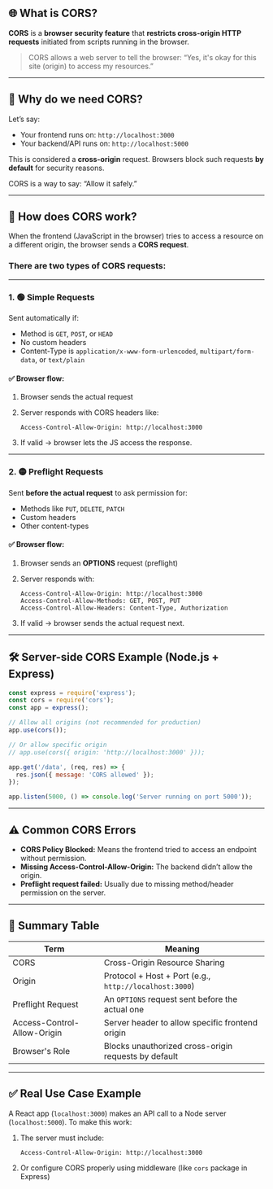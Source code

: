 ## 🌐 What is CORS?

**CORS** is a **browser security feature** that **restricts cross-origin HTTP requests** initiated from scripts running in the browser.

> CORS allows a web server to tell the browser:
> “Yes, it's okay for this site (origin) to access my resources.”

---

## 🧠 Why do we need CORS?

Let’s say:

- Your frontend runs on: `http://localhost:3000`
- Your backend/API runs on: `http://localhost:5000`

This is considered a **cross-origin** request. Browsers block such requests **by default** for security reasons.

CORS is a way to say: “Allow it safely.”

---

## 🔧 How does CORS work?

When the frontend (JavaScript in the browser) tries to access a resource on a different origin, the browser sends a **CORS request**.

### There are two types of CORS requests:

---

### 1. 🟢 **Simple Requests**

Sent automatically if:

- Method is `GET`, `POST`, or `HEAD`
- No custom headers
- Content-Type is `application/x-www-form-urlencoded`, `multipart/form-data`, or `text/plain`

#### ✅ Browser flow:

1. Browser sends the actual request
2. Server responds with CORS headers like:
   ```http
   Access-Control-Allow-Origin: http://localhost:3000
   ```

3. If valid → browser lets the JS access the response.

---

### 2. 🟡 **Preflight Requests**

Sent **before the actual request** to ask permission for:

- Methods like `PUT`, `DELETE`, `PATCH`
- Custom headers
- Other content-types

#### ✅ Browser flow:

1. Browser sends an **OPTIONS** request (preflight)
2. Server responds with:
   ```http
   Access-Control-Allow-Origin: http://localhost:3000
   Access-Control-Allow-Methods: GET, POST, PUT
   Access-Control-Allow-Headers: Content-Type, Authorization
   ```

3. If valid → browser sends the actual request next.

---

## 🛠️ Server-side CORS Example (Node.js + Express)

```js
const express = require('express');
const cors = require('cors');
const app = express();

// Allow all origins (not recommended for production)
app.use(cors());

// Or allow specific origin
// app.use(cors({ origin: 'http://localhost:3000' }));

app.get('/data', (req, res) => {
  res.json({ message: 'CORS allowed' });
});

app.listen(5000, () => console.log('Server running on port 5000'));
```

---

## ⚠️ Common CORS Errors

- **CORS Policy Blocked:** Means the frontend tried to access an endpoint without permission.
- **Missing Access-Control-Allow-Origin:** The backend didn’t allow the origin.
- **Preflight request failed:** Usually due to missing method/header permission on the server.

---

## 📌 Summary Table

| Term                    | Meaning                                                             |
|-------------------------|---------------------------------------------------------------------|
| CORS                    | Cross-Origin Resource Sharing                                       |
| Origin                  | Protocol + Host + Port (e.g., `http://localhost:3000`)              |
| Preflight Request       | An `OPTIONS` request sent before the actual one                     |
| Access-Control-Allow-Origin | Server header to allow specific frontend origin              |
| Browser's Role          | Blocks unauthorized cross-origin requests by default                |

---

## ✅ Real Use Case Example

A React app (`localhost:3000`) makes an API call to a Node server (`localhost:5000`). To make this work:

1. The server must include:
   ```http
   Access-Control-Allow-Origin: http://localhost:3000
   ```

2. Or configure CORS properly using middleware (like `cors` package in Express)
